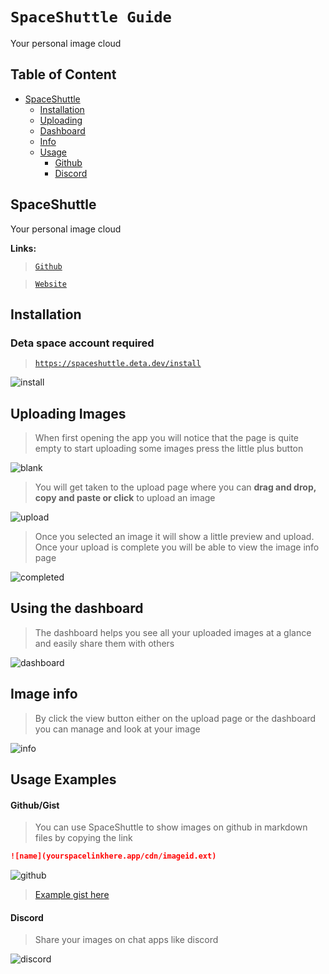 # **__`SpaceShuttle Guide`__**
Your personal image cloud


## Table of Content
- [SpaceShuttle](#spaceshuttle)
  - [Installation](#installation)
  - [Uploading](#uploading)
  - [Dashboard](#dashboard)
  - [Info](#info)
  - [Usage](#usage)
      - [Github](#usage_github)
      - [Discord](#usage_discord)

## <a name="spaceshuttle"></a> SpaceShuttle

Your personal image cloud

**Links:**
> [`Github`](https://github.com/SpaceCdn)

> [`Website`](https://spaceshuttle.deta.dev/)

## <a name="installation"></a> Installation

### Deta space account required

> [`https://spaceshuttle.deta.dev/install`](https://spaceshuttle.deta.dev/install)

![install](https://sleep.deta.dev/cdn/space_shuttle_install.png)

## <a name="uploading"></a> Uploading Images

> When first opening the app you will notice that the page is quite empty to start uploading some images press the little plus button

![blank](https://sleep.deta.dev/cdn/space_shuttle_new.jpeg)

> You will get taken to the upload page where you can **drag and drop, copy and paste or click** to upload an image

![upload](https://sleep.deta.dev/cdn/space_shuttle_upload.jpeg)

> Once you selected an image it will show a little preview and upload. Once your upload is complete you will be able to view the image info page

![completed](https://sleep.deta.dev/cdn/space_shuttle_completed.jpeg)

## <a name="dashboard"></a> Using the dashboard

> The dashboard helps you see all your uploaded images at a glance and easily share them with others

![dashboard](https://sleep.deta.dev/cdn/space_shuttle_dash.png)

## <a name="info"></a> Image info

> By click the view button either on the upload page or the dashboard you can manage and look at your image 

![info](https://sleep.deta.dev/cdn/space_shuttle_info.jpeg)

## <a name="usage"></a> Usage Examples

#### <a name="usage_github"></a> Github/Gist

> You can use SpaceShuttle to show images on github in markdown files by copying the link

```md
![name](yourspacelinkhere.app/cdn/imageid.ext)
```

![github](https://sleep.deta.dev/cdn/space_shuttle_gist.png)

> [Example gist here](https://gist.github.com/SlumberDemon/1a2c72d6ce765e6f7c824a5ba99663e3)

#### <a name="usage_github"></a> Discord

> Share your images on chat apps like discord

![discord](https://sleep.deta.dev/cdn/space_shuttle_discord.png)
